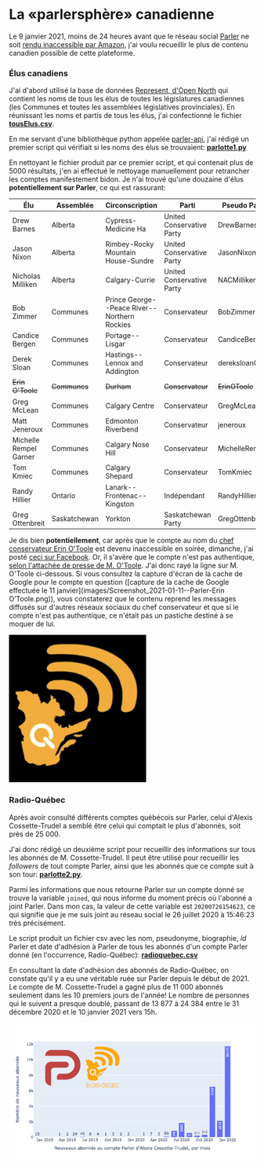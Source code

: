 # La «parlersphère» canadienne

Le 9 janvier 2021, moins de 24 heures avant que le réseau social [Parler](https://parler.com/) ne soit [rendu inaccessible par Amazon](https://www.lemonde.fr/pixels/article/2021/01/11/parler-gab-telegram-apres-twitter-les-pro-trump-en-quete-de-nouveaux-reseaux-sociaux_6065899_4408996.html), j'ai voulu recueillir le plus de contenu canadien possible de cette plateforme.

### Élus canadiens

J'ai d'abord utilisé la base de données [Represent, d'Open North](https://represent.opennorth.ca/) qui contient les noms de tous les élus de toutes les législatures canadiennes (les Communes et toutes les assemblées législatives provinciales). En réunissant les noms et partis de tous les élus, j'ai confectionné le fichier [**tousElus.csv**]().

En me servant d'une bibliothèque python appelée [parler-api](https://gitlab.com/coffeemaninc/parler-api), j'ai rédigé un premier script qui vérifiait si les noms des élus se trouvaient: [**parlotte1.py**]()

En nettoyant le fichier produit par ce premier script, et qui contenait plus de 5000 résultats, j'en ai effectué le nettoyage manuellement pour retrancher les comptes manifestement bidon. Je n'ai trouvé qu'une douzaine d'élus **potentiellement sur Parler**, ce qui est rassurant:

| Élu                    | Assemblée    | Circonscription                              | Parti                     | Pseudo Parler  |
|------------------------|--------------|----------------------------------------------|---------------------------|----------------|
| Drew Barnes            | Alberta      | Cypress-Medicine Ha                          | United Conservative Party | DrewBarnes     |
| Jason Nixon            | Alberta      | Rimbey-Rocky Mountain House-Sundre           | United Conservative Party | JasonNixon     |
| Nicholas Milliken      | Alberta      | Calgary-Currie                               | United Conservative Party | NACMilliken    |
| Bob Zimmer             | Communes     | Prince George--Peace River--Northern Rockies | Conservateur              | BobZimmerMP    |
| Candice Bergen         | Communes     | Portage--Lisgar                              | Conservateur              | CandiceBergen  |
| Derek Sloan            | Communes     | Hastings--Lennox and Addington               | Conservateur              | dereksloanCPC  |
| ~~Erin O'Toole~~           | ~~Communes~~     | ~~Durham~~                                       | ~~Conservateur~~              | ~~ErinOToole~~    |
| Greg McLean            | Communes     | Calgary Centre                               | Conservateur              | GregMcLeanYYC  |
| Matt Jeneroux          | Communes     | Edmonton Riverbend                           | Conservateur              | jeneroux       |
| Michelle Rempel Garner | Communes     | Calgary Nose Hill                            | Conservateur              | MichelleRempel |
| Tom Kmiec              | Communes     | Calgary Shepard                              | Conservateur              | TomKmiec       |
| Randy Hillier          | Ontario      | Lanark--Frontenac--Kingston                  | Indépendant               | RandyHillier   |
| Greg Ottenbreit        | Saskatchewan | Yorkton                                      | Saskatchewan Party        | GregOttenbreit |

Je dis bien **potentiellement**, car après que le compte au nom du [chef conservateur Erin O'Toole](https://parler.com/profile/erinotoole) est devenu inaccessible en soirée, dimanche, j'ai posté [ceci sur Facebook](https://www.facebook.com/jhroy/posts/10157827575106218). Or, il s'avère que le compte n'est pas authentique, [selon l'attachée de presse de M. O'Toole](https://twitter.com/Melanie_Paradis/status/1348077649743278080). J'ai donc rayé la ligne sur M. O'Toole ci-dessous. Si vous consultez la capture d'écran de la cache de Google pour le compte en question ([capture de la cache de Google effectuée le 11 janvier](images/Screenshot_2021-01-11--Parler-Erin O’Toole.png)), vous constaterez que le contenu reprend les messages diffusés sur d'autres réseaux sociaux du chef conservateur et que si le compte n'est pas authentique, ce n'était pas un pastiche destiné à se moquer de lui.

![](images/logoradioquebec.png)

### Radio-Québec

Après avoir consulté différents comptes québécois sur Parler, celui d'Alexis Cossette-Trudel a semblé être celui qui comptait le plus d'abonnés, soit près de 25&nbsp;000.

J'ai donc rédigé un deuxième script pour recueillir des informations sur tous les abonnés de M. Cossette-Trudel. Il peut être utilisé pour recueillir les *followers* de tout compte Parler, ainsi que les abonnés que ce compte suit à son tour: [**parlotte2.py**]().

Parmi les informations que nous retourne Parler sur un compte donné se trouve la variable ```joined```, qui nous informe du moment précis où l'abonné a joint Parler. Dans mon cas, la valeur de cette variable est ```20200726154623```, ce qui signifie que je me suis joint au réseau social le 26 juillet 2020 à 15:46:23 très précisément.

Le script produit un fichier csv avec les nom, pseudonyme, biographie, *id* Parler et date d'adhésion à Parler de tous les abonnés d'un compte Parler donné (en l'occurrence, Radio-Québec): [**radioquebec.csv**]()

En consultant la date d'adhésion des abonnés de Radio-Québec, on constate qu'il y a eu une véritable ruée sur Parler depuis le début de 2021. Le compte de M. Cossette-Trudel a gagné plus de 11&nbsp;000 abonnés seulement dans les 10 premiers jours de l'année! Le nombre de personnes qui le suivent a presque doublé, passant de 13&nbsp;877 à 24&nbsp;384 entre le 31 décembre 2020 et le 10 janvier 2021 vers 15h.

![](images/radioquebec-croissance.png)
